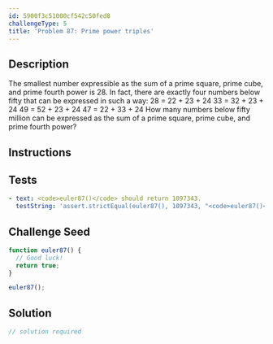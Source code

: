 ```yaml
---
id: 5900f3c51000cf542c50fed8
challengeType: 5
title: 'Problem 87: Prime power triples'
---
```


## Description
<section id='description'>
The smallest number expressible as the sum of a prime square, prime cube, and prime fourth power is 28. In fact, there are exactly four numbers below fifty that can be expressed in such a way:
28 = 22 + 23 + 24
33 = 32 + 23 + 24
49 = 52 + 23 + 24
47 = 22 + 33 + 24
How many numbers below fifty million can be expressed as the sum of a prime square, prime cube, and prime fourth power?
</section>

## Instructions
<section id='instructions'>

</section>

## Tests
<section id='tests'>

```yml
- text: <code>euler87()</code> should return 1097343.
  testString: 'assert.strictEqual(euler87(), 1097343, "<code>euler87()</code> should return 1097343.");'

```

</section>

## Challenge Seed
<section id='challengeSeed'>

<div id='js-seed'>

```js
function euler87() {
  // Good luck!
  return true;
}

euler87();
```

</div>



</section>

## Solution
<section id='solution'>

```js
// solution required
```
</section>
